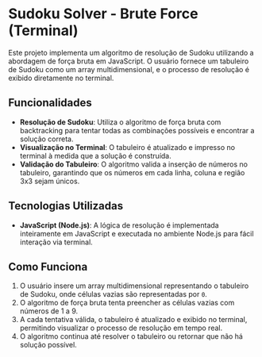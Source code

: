 # Sudoku Solver - Brute Force (Terminal)

Este projeto implementa um algoritmo de resolução de Sudoku utilizando a abordagem de força bruta em JavaScript. O usuário fornece um tabuleiro de Sudoku como um array multidimensional, e o processo de resolução é exibido diretamente no terminal.

## Funcionalidades

- **Resolução de Sudoku**: Utiliza o algoritmo de força bruta com backtracking para tentar todas as combinações possíveis e encontrar a solução correta.
- **Visualização no Terminal**: O tabuleiro é atualizado e impresso no terminal à medida que a solução é construída.
- **Validação do Tabuleiro**: O algoritmo valida a inserção de números no tabuleiro, garantindo que os números em cada linha, coluna e região 3x3 sejam únicos.

## Tecnologias Utilizadas

- **JavaScript (Node.js)**: A lógica de resolução é implementada inteiramente em JavaScript e executada no ambiente Node.js para fácil interação via terminal.

## Como Funciona

1. O usuário insere um array multidimensional representando o tabuleiro de Sudoku, onde células vazias são representadas por `0`.
2. O algoritmo de força bruta tenta preencher as células vazias com números de 1 a 9.
3. A cada tentativa válida, o tabuleiro é atualizado e exibido no terminal, permitindo visualizar o processo de resolução em tempo real.
4. O algoritmo continua até resolver o tabuleiro ou retornar que não há solução possível.

